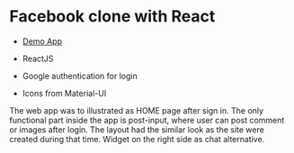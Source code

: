 # Facebook clone with React
- [Demo App](https://fb-clone-8129f.firebaseapp.com)

- ReactJS
- Google authentication for login
- Icons from Material-UI

The web app was to illustrated as HOME page after sign in. The only functional part inside the app is post-input, where user can post comment or images after login.
The layout had the similar look as the site were created during that time.
Widget on the right side as chat alternative.